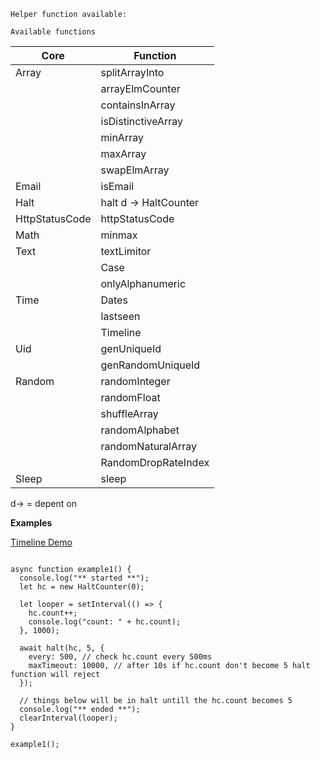 `Helper function available:`

`Available functions`

| Core           | Function              |
| -------------- | --------------------- |
| Array          | splitArrayInto        |
|                | arrayElmCounter       |
|                | containsInArray       |
|                | isDistinctiveArray    |
|                | minArray              |
|                | maxArray              |
|                | swapElmArray          |
| Email          | isEmail               |
| Halt           | halt d -> HaltCounter |
| HttpStatusCode | httpStatusCode        |
| Math           | minmax                |
| Text           | textLimitor           |
|                | Case                  |
|                | onlyAlphanumeric      |
| Time           | Dates                 |
|                | lastseen              |
|                | Timeline              |
| Uid            | genUniqueId           |
|                | genRandomUniqueId     |
| Random         | randomInteger         |
|                | randomFloat           |
|                | shuffleArray          |
|                | randomAlphabet        |
|                | randomNaturalArray    |
|                | RandomDropRateIndex   |
| Sleep          | sleep                 |

d-> = depent on

**Examples**

[Timeline Demo](https://codesandbox.io/s/timeline-demo-9wq5m)

```

async function example1() {
  console.log("** started **");
  let hc = new HaltCounter(0);

  let looper = setInterval(() => {
    hc.count++;
    console.log("count: " + hc.count);
  }, 1000);

  await halt(hc, 5, {
    every: 500, // check hc.count every 500ms
    maxTimeout: 10000, // after 10s if hc.count don't become 5 halt function will reject
  });

  // things below will be in halt untill the hc.count becomes 5
  console.log("** ended **");
  clearInterval(looper);
}

example1();

```
